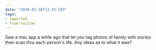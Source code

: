 ```yaml
---
date: "2010-02-28T13:33:29Z"
tags:
- imported
- from-twitter
---
```

Saw a mac app a while ago that let you tag photos of family with stories then scan thru each person's life. Any ideas as to what it was?
